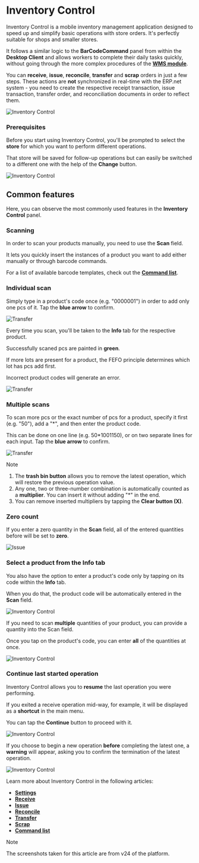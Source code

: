 # Inventory Control

Inventory Control is a mobile inventory management application designed to speed up and simplify basic operations with store orders. It's perfectly suitable for shops and smaller stores.

It follows a similar logic to the **BarCodeCommand** panel from within the **Desktop Client** and allows workers to complete their daily tasks quickly, without going through the more complex procedures of the **[WMS module](/modules/logistics/wms/wms-worker/index.md)**. 

You can **receive**, **issue**, **reconcile**, **transfer** and **scrap** orders in just a few steps. These actions are **not** synchronized in real-time with the ERP.net system - you need to create the respective receipt transaction, issue transaction, transfer order, and reconciliation documents in order to reflect them. 

![Inventory Control](pictures/Index_view_25_01.png)

### Prerequisites

Before you start using Inventory Control, you'll be prompted to select the **store** for which you want to perform different operations.

That store will be saved for follow-up operations but can easily be switched to a different one with the help of the **Change** button.

![Inventory Control](pictures/Index_Store_Change_25_01.png)

## Common features

Here, you can observe the most commonly used features in the **Inventory Control** panel.

### Scanning

In order to scan your products manually, you need to use the **Scan** field.

It lets you quickly insert the instances of a product you want to add either manually or through barcode commands.

For a list of available barcode templates, check out the **[Command list](command-list.md)**.

### Individual scan

Simply type in a product's code once (e.g. "0000001") in order to add only one pcs of it. Tap the **blue arrow** to confirm.

![Transfer](pictures/Index_blue_arrow_26_01.png)

Every time you scan, you'll be taken to the **Info** tab for the respective product. 

Successfully scaned pcs are painted in **green**.

If more lots are present for a product, the FEFO principle determines which lot has pcs add first.

Incorrect product codes will generate an error. 

![Transfer](pictures/inv_con_transfer_err.png)

### Multiple scans

To scan more pcs or the exact number of pcs for a product, specify it first (e.g. "50"), add a "*", and then enter the product code.

This can be done on one line (e.g. 50*1001150), or on two separate lines for each input. Tap the **blue arrow** to confirm.

![Transfer](pictures/inv_con_transfer_multiple.png)

> [!NOTE]
> 1. The **trash bin button** allows you to remove the latest operation, which will restore the previous operation value.
> 2. Any one, two or three-number combination is automatically counted as a **multiplier**. You can insert it without adding "*" in the end.
> 3. You can remove inserted multipliers by tapping the **Clear button (X)**.

### Zero count

If you enter a zero quantity in the **Scan** field, all of the entered quantities before will be set to **zero**.

![Issue](pictures/inv_con_issue_zeronew.png)

### Select a product from the Info tab

You also have the option to enter a product's code only by tapping on its code within the **Info** tab. 

When you do that, the product code will be automatically entered in the **Scan** field.

![Inventory Control](pictures/Selected_product_25_01.png)

If you need to scan **multiple** quantities of your product, you can provide a quantity into the Scan field.

Once you tap on the product's code, you can enter **all** of the quantities at once.

![Inventory Control](pictures/Multiple_scanning_26_01.png)

### Continue last started operation

Inventory Control allows you to **resume** the last operation you were performing. 

If you exited a receive operation mid-way, for example, it will be displayed as a **shortcut** in the main menu. 

You can tap the **Continue** button to proceed with it.

![Inventory Control](pictures/Last_operation_continue_25_01.png)

If you choose to begin a new operation **before** completing the latest one, a **warning** will appear, asking you to confirm the termination of the latest operation.

![Inventory Control](pictures/Warning_message_25_01.png)


Learn more about Inventory Control in the following articles:

* **[Settings](settings.md)**
*	**[Receive](receive.md)**
*	**[Issue](issue.md)**
*	**[Reconcile](reconcile.md)**
*	**[Transfer](transfer.md)**
*	**[Scrap](scrap.md)**
*	**[Command list](command-list.md)**




> [!NOTE]
> 
> The screenshots taken for this article are from v24 of the platform.

